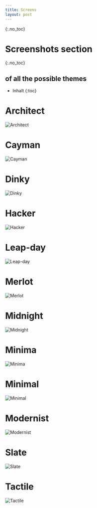 ```yaml
---
title: Screens
layout: post
---
```

{:.no_toc}
# Screenshots section
{:.no_toc}
## of all the possible themes

* Inhalt
{:toc}

# Architect 
![Architect](./Screenshots/Architect.jpg)
# Cayman 
![Cayman](./Screenshots/Cayman.jpg)
# Dinky 
![Dinky](./Screenshots/Dinky.jpg)
# Hacker 
![Hacker](./Screenshots/Hacker.jpg)
# Leap-day 
![Leap-day](./Screenshots/Leap-day.jpg)
# Merlot 
![Merlot](./Screenshots/Merlot.jpg)
# Midnight 
![Midnight](./Screenshots/Midnight.jpg)
# Minima 
![Minima](./Screenshots/Minima.jpg)
# Minimal 
![Minimal](./Screenshots/Minimal.jpg)
# Modernist 
![Modernist](./Screenshots/Modernist.jpg)
# Slate 
![Slate](./Screenshots/Slate.jpg)
# Tactile 
![Tactile](./Screenshots/Tactile.jpg)

